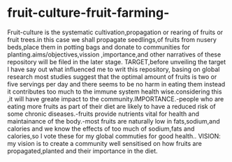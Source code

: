 # fruit-culture-fruit-farming-
Fruit-culture is the systematic cultivation,propagation or rearing of fruits or fruit trees.in this case we shall propagate seedlings,of fruits from nusery beds,place them in potting bags and donate to communities for planting.aims/objectives,vission ,importance,and other narratives of these repository will be filed in the later stage.
TARGET,before unveiling the target I have say out what influenced me to writ this repository, basing on global research most studies suggest that the optimal amount of fruits is two or five servings per day and there seems to be no harm in eating them instead it contributes too much to the immune system health wise.considering this ,it will have greate impact to the community.IMPORTANCE.-people who are eating more fruits as part of their diet are likely to have a reduced risk of some chronic diseases.-fruits provide nutrients vital for health and maintainance of the body.-most fruits are naturally low in fats,sodium,and calories and we know the effects of too much of sodium,fats and calories,so I vote these for my global commuties for good health..
VISION: my vision is to create a community well sensitised on how fruits are propagated,planted and their importance in the diet.
